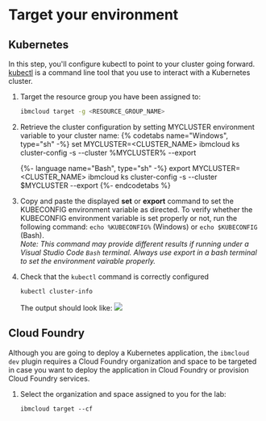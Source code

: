 # Target your environment

## Kubernetes

In this step, you'll configure kubectl to point to your cluster going forward. [kubectl](https://kubernetes.io/docs/user-guide/kubectl-overview/) is a command line tool that you use to interact with a Kubernetes cluster.

1. Target the resource group you have been assigned to:
   ```sh
   ibmcloud target -g <RESOURCE_GROUP_NAME>
   ```
1. Retrieve the cluster configuration by setting MYCLUSTER environment variable to your cluster name:
   {% codetabs name="Windows", type="sh" -%}
set MYCLUSTER=<CLUSTER_NAME>
ibmcloud ks cluster-config -s --cluster %MYCLUSTER% --export

   {%- language name="Bash", type="sh" -%}
export MYCLUSTER=<CLUSTER_NAME>
ibmcloud ks cluster-config -s --cluster $MYCLUSTER --export
   {%- endcodetabs %}
1. Copy and paste the displayed **set** or **export** command to set the KUBECONFIG environment variable as directed. To verify whether the KUBECONFIG environment variable is set properly or not, run the following command: `echo %KUBECONFIG%` (Windows) or `echo $KUBECONFIG` (Bash).  
*Note: This command may provide different results if running under a Visual Studio Code `Bash` terminal. Always use export in a bash terminal to set the environment vairable properly.*  
1. Check that the `kubectl` command is correctly configured
   ```sh
   kubectl cluster-info
   ```

   The output should look like:
   ![](images/kubectl_cluster-info.png)

## Cloud Foundry

Although you are going to deploy a Kubernetes application, the `ibmcloud dev` plugin requires a Cloud Foundry organization and space to be targeted in case you want to deploy the application in Cloud Foundry or provision Cloud Foundry services.

1. Select the organization and space assigned to you for the lab:
   ```
   ibmcloud target --cf
   ```
